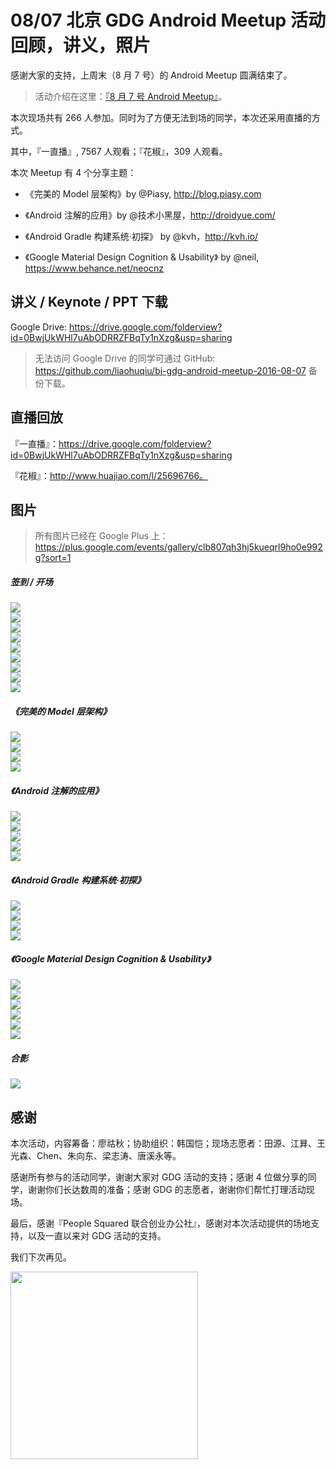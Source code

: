 # 08/07 北京 GDG Android Meetup 活动回顾，讲义，照片

感谢大家的支持，上周末（8 月 7 号）的 Android Meetup 圆满结束了。

> 活动介绍在这里：[『8 月 7 号 Android Meetup』](http://mp.weixin.qq.com/s?__biz=MzA5MDg3MjczMg==&mid=2652003538&idx=1&sn=ca09fb0ad549a60ade39d2db53ae5105&scene=0#wechat_redirect)。

本次现场共有 266 人参加。同时为了方便无法到场的同学，本次还采用直播的方式。

其中，『一直播』, 7567 人观看；『花椒』，309 人观看。

本次 Meetup 有 4 个分享主题：

*   《完美的 Model 层架构》by @Piasy, http://blog.piasy.com

*   《Android 注解的应用》by @技术小黑屋，http://droidyue.com/

*   《Android Gradle 构建系统·初探》 by @kvh，http://kvh.io/

*   《Google Material Design Cognition & Usability》 by @neil, https://www.behance.net/neocnz

## 讲义 / Keynote / PPT 下载

Google Drive: https://drive.google.com/folderview?id=0BwjUkWHl7uAbODRRZFBqTy1nXzg&usp=sharing

> 无法访问 Google Drive 的同学可通过 GitHub: https://github.com/liaohuqiu/bj-gdg-android-meetup-2016-08-07 备份下载。

## 直播回放

『一直播』：https://drive.google.com/folderview?id=0BwjUkWHl7uAbODRRZFBqTy1nXzg&usp=sharing

『花椒』：http://www.huajiao.com/l/25696766。

## 图片

>   所有图片已经在 Google Plus 上：https://plus.google.com/events/gallery/clb807qh3hj5kueqrl9ho0e992g?sort=1

##### 签到 / 开场

<div><img src='https://raw.githubusercontent.com/liaohuqiu/bj-gdg-android-meetup-2016-08-07/master/gdg-images/00_00.JPG'/></div>
<div><img src='https://raw.githubusercontent.com/liaohuqiu/bj-gdg-android-meetup-2016-08-07/master/gdg-images/00_01.JPG'/></div>
<div><img src='https://raw.githubusercontent.com/liaohuqiu/bj-gdg-android-meetup-2016-08-07/master/gdg-images/00_02.JPG'/></div>
<div><img src='https://raw.githubusercontent.com/liaohuqiu/bj-gdg-android-meetup-2016-08-07/master/gdg-images/01_01.JPG'/></div>
<div><img src='https://raw.githubusercontent.com/liaohuqiu/bj-gdg-android-meetup-2016-08-07/master/gdg-images/01_02.JPG'/></div>
<div><img src='https://raw.githubusercontent.com/liaohuqiu/bj-gdg-android-meetup-2016-08-07/master/gdg-images/01_03.JPG'/></div>
<div><img src='https://raw.githubusercontent.com/liaohuqiu/bj-gdg-android-meetup-2016-08-07/master/gdg-images/01_04.JPG'/></div>
<div><img src='https://raw.githubusercontent.com/liaohuqiu/bj-gdg-android-meetup-2016-08-07/master/gdg-images/01_05.JPG'/></div>
<div><img src='https://raw.githubusercontent.com/liaohuqiu/bj-gdg-android-meetup-2016-08-07/master/gdg-images/01_06.JPG'/></div>

##### 《完美的 Model 层架构》

<div><img src='https://raw.githubusercontent.com/liaohuqiu/bj-gdg-android-meetup-2016-08-07/master/gdg-images/02_00.png'/></div>
<div><img src='https://raw.githubusercontent.com/liaohuqiu/bj-gdg-android-meetup-2016-08-07/master/gdg-images/02_01.JPG'/></div>
<div><img src='https://raw.githubusercontent.com/liaohuqiu/bj-gdg-android-meetup-2016-08-07/master/gdg-images/02_02.JPG'/></div>
<div><img src='https://raw.githubusercontent.com/liaohuqiu/bj-gdg-android-meetup-2016-08-07/master/gdg-images/02_03.jpg'/></div>

##### 《Android 注解的应用》

<div><img src='https://raw.githubusercontent.com/liaohuqiu/bj-gdg-android-meetup-2016-08-07/master/gdg-images/03_01.JPG'/></div>
<div><img src='https://raw.githubusercontent.com/liaohuqiu/bj-gdg-android-meetup-2016-08-07/master/gdg-images/03_02.JPG'/></div>
<div><img src='https://raw.githubusercontent.com/liaohuqiu/bj-gdg-android-meetup-2016-08-07/master/gdg-images/03_03.JPG'/></div>
<div><img src='https://raw.githubusercontent.com/liaohuqiu/bj-gdg-android-meetup-2016-08-07/master/gdg-images/03_04.JPG'/></div>
<div><img src='https://raw.githubusercontent.com/liaohuqiu/bj-gdg-android-meetup-2016-08-07/master/gdg-images/03_05.JPG'/></div>

##### 《Android Gradle 构建系统·初探》

<div><img src='https://raw.githubusercontent.com/liaohuqiu/bj-gdg-android-meetup-2016-08-07/master/gdg-images/04_00.png'/></div>
<div><img src='https://raw.githubusercontent.com/liaohuqiu/bj-gdg-android-meetup-2016-08-07/master/gdg-images/04_01.JPG'/></div>
<div><img src='https://raw.githubusercontent.com/liaohuqiu/bj-gdg-android-meetup-2016-08-07/master/gdg-images/04_02.JPG'/></div>
<div><img src='https://raw.githubusercontent.com/liaohuqiu/bj-gdg-android-meetup-2016-08-07/master/gdg-images/04_03.JPG'/></div>

##### 《Google Material Design Cognition & Usability》

<div><img src='https://raw.githubusercontent.com/liaohuqiu/bj-gdg-android-meetup-2016-08-07/master/gdg-images/05_00.png'/></div>
<div><img src='https://raw.githubusercontent.com/liaohuqiu/bj-gdg-android-meetup-2016-08-07/master/gdg-images/05_01.JPG'/></div>
<div><img src='https://raw.githubusercontent.com/liaohuqiu/bj-gdg-android-meetup-2016-08-07/master/gdg-images/05_02.JPG'/></div>
<div><img src='https://raw.githubusercontent.com/liaohuqiu/bj-gdg-android-meetup-2016-08-07/master/gdg-images/05_03.JPG'/></div>
<div><img src='https://raw.githubusercontent.com/liaohuqiu/bj-gdg-android-meetup-2016-08-07/master/gdg-images/05_04.JPG'/></div>
<div><img src='https://raw.githubusercontent.com/liaohuqiu/bj-gdg-android-meetup-2016-08-07/master/gdg-images/05_05.JPG'/></div>

##### 合影

<div><img src='https://raw.githubusercontent.com/liaohuqiu/bj-gdg-android-meetup-2016-08-07/master/gdg-images/06_01.JPG'/></div>

## 感谢

本次活动，内容筹备：廖祜秋；协助组织：韩国恺；现场志愿者：田源、江昪、王光森、Chen、朱向东、梁志涛、唐溪永等。

感谢所有参与的活动同学，谢谢大家对 GDG 活动的支持；感谢 4 位做分享的同学，谢谢你们长达数周的准备；感谢 GDG 的志愿者，谢谢你们帮忙打理活动现场。

最后，感谢『People Squared 联合创业办公社』，感谢对本次活动提供的场地支持，以及一直以来对 GDG 活动的支持。

我们下次再见。

<div><img src='https://raw.githubusercontent.com/liaohuqiu/bj-gdg-android-meetup-2016-08-07/master/gdg-images/06_02.JPG' width='300px'/></div>
